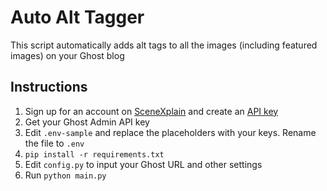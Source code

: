 # Auto Alt Tagger

This script automatically adds alt tags to all the images (including featured images) on your Ghost blog

## Instructions

1. Sign up for an account on [SceneXplain](https://scenex.jina.ai) and create an [API key](https://scenex.jina.ai/api)
2. Get your Ghost Admin API key
3. Edit `.env-sample` and replace the placeholders with your keys. Rename the file to `.env`
4. `pip install -r requirements.txt`
5. Edit `config.py` to input your Ghost URL and other settings
6. Run `python main.py`
